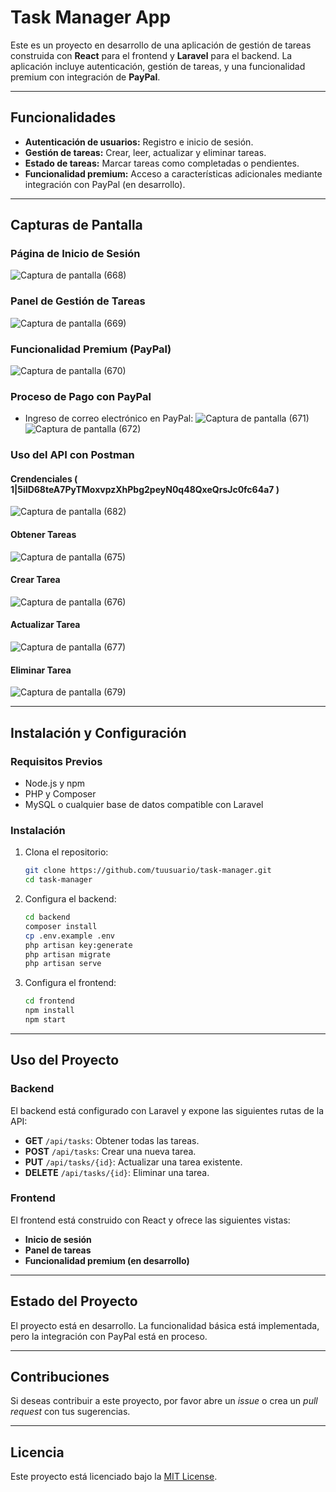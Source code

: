 # Task Manager App

Este es un proyecto en desarrollo de una aplicación de gestión de tareas construida con **React** para el frontend y **Laravel** para el backend. La aplicación incluye autenticación, gestión de tareas, y una funcionalidad premium con integración de **PayPal**.

---

## Funcionalidades

- **Autenticación de usuarios:** Registro e inicio de sesión.
- **Gestión de tareas:** Crear, leer, actualizar y eliminar tareas.
- **Estado de tareas:** Marcar tareas como completadas o pendientes.
- **Funcionalidad premium:** Acceso a características adicionales mediante integración con PayPal (en desarrollo).

---

## Capturas de Pantalla

### Página de Inicio de Sesión
![Captura de pantalla (668)](https://github.com/user-attachments/assets/6bacd6ae-94b6-477a-bb21-0585ad7dc95e)


### Panel de Gestión de Tareas
![Captura de pantalla (669)](https://github.com/user-attachments/assets/f8ddb490-a5a7-4507-806f-924d5952ab87)


### Funcionalidad Premium (PayPal)
![Captura de pantalla (670)](https://github.com/user-attachments/assets/d4b8bbd3-7162-4e23-8e06-9a7c32ff4df8)


### Proceso de Pago con PayPal
- Ingreso de correo electrónico en PayPal:
  ![Captura de pantalla (671)](https://github.com/user-attachments/assets/78bbc940-ec58-4feb-98ae-aaee3d455226)
  ![Captura de pantalla (672)](https://github.com/user-attachments/assets/a802f78b-358b-4ef9-bd4e-ef9150e5e144)



### Uso del API con Postman

#### Crendenciales ( 1|5iID68teA7PyTMoxvpzXhPbg2peyN0q48QxeQrsJc0fc64a7 )
![Captura de pantalla (682)](https://github.com/user-attachments/assets/0e741264-f914-453c-b832-4c40076f1326)

#### Obtener Tareas
![Captura de pantalla (675)](https://github.com/user-attachments/assets/51caa19a-5cc6-4f30-943f-72e91dc86b58)


#### Crear Tarea
![Captura de pantalla (676)](https://github.com/user-attachments/assets/f9dfd7a9-bfa3-482f-bded-4af043bedd67)


#### Actualizar Tarea
![Captura de pantalla (677)](https://github.com/user-attachments/assets/cc0dbd3b-6565-4a49-bf7f-0c960e229582)


#### Eliminar Tarea
![Captura de pantalla (679)](https://github.com/user-attachments/assets/1f14e2e3-3cae-4f74-a701-a876e8957cf9)


---

## Instalación y Configuración

### Requisitos Previos
- Node.js y npm
- PHP y Composer
- MySQL o cualquier base de datos compatible con Laravel

### Instalación

1. Clona el repositorio:
   ```bash
   git clone https://github.com/tuusuario/task-manager.git
   cd task-manager
   ```

2. Configura el backend:
   ```bash
   cd backend
   composer install
   cp .env.example .env
   php artisan key:generate
   php artisan migrate
   php artisan serve
   ```

3. Configura el frontend:
   ```bash
   cd frontend
   npm install
   npm start
   ```

---

## Uso del Proyecto

### Backend
El backend está configurado con Laravel y expone las siguientes rutas de la API:

- **GET** `/api/tasks`: Obtener todas las tareas.
- **POST** `/api/tasks`: Crear una nueva tarea.
- **PUT** `/api/tasks/{id}`: Actualizar una tarea existente.
- **DELETE** `/api/tasks/{id}`: Eliminar una tarea.

### Frontend
El frontend está construido con React y ofrece las siguientes vistas:
- **Inicio de sesión**
- **Panel de tareas**
- **Funcionalidad premium (en desarrollo)**

---

## Estado del Proyecto
El proyecto está en desarrollo. La funcionalidad básica está implementada, pero la integración con PayPal está en proceso.

---

## Contribuciones
Si deseas contribuir a este proyecto, por favor abre un *issue* o crea un *pull request* con tus sugerencias.

---

## Licencia
Este proyecto está licenciado bajo la [MIT License](LICENSE).

